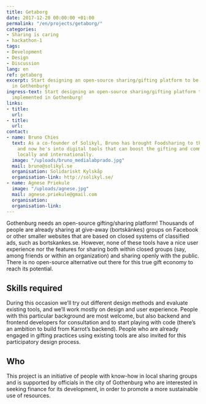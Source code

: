 ```yaml
---
title: Getaborg
date: 2017-12-20 00:00:00 +01:00
permalink: "/en/projects/getaborg/"
categories:
- Sharing is caring
- hackathon-1
tags:
- Development
- Design
- Discussion
lang: en
ref: getaborg
excerpt: Start designing an open-source sharing/gifting platform to be first implemented
  in Gothenburg!
ingress-text: Start designing an open-source sharing/gifting platform to be first
  implemented in Gothenburg!
links:
- title: 
  url: 
- title: 
  url: 
contact:
- name: Bruno Chies
  text: As a co-founder of Solikyl, Bruno has brought Foodsharing to the city of Gothenburg
    and now he's into digital tools that can boost the gifting and commons economy
    locally and internationally.
  image: "/uploads/bruno_medialabprado.jpg"
  mail: bruno@solikyl.se
  organisation: Solidariskt Kylskåp
  organisation-link: http://solikyl.se/
- name: Agnese Priekule
  image: "/uploads/agnese.jpg"
  mail: agnese.priekule@gmail.com
  organisation: 
  organisation-link: 
---
```


Gothenburg needs an open-source gifting/sharing platform! Thousands of people are already sharing at give-away (bortskänkes) groups on Facebook or other smaller websites that are based on closed systems of classified ads, such as bortskankes.se. However, none of these tools have a nice user experience nor the features for sharing both within closed groups (say, among friends or within an organization) and sharing openly with the public. There is no open-source alternative out there for this true gift economy to reach its potential.

## Skills required

During this occasion we’ll try out different design methods and evaluate existing tools, and we’ll work mostly on design and user experience. People with this particular background are most welcome, but also backend and frontend developers for consultation and to start playing with code (there’s an ambition to build from Karrot’s backend). People who are already engaged in gifting practices using existing tools are also invited for this participatory design process.

## Who

This project is an initiative of people with know-how in local sharing groups and is supported by officials in the city of Gothenburg who are interested in seeking finance for its development, in order to promote a more sustainable use of resources.